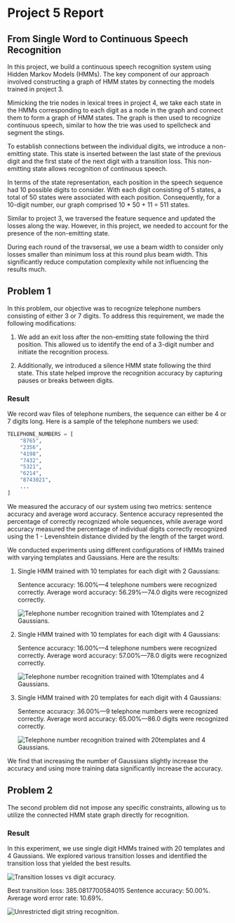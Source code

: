 # Project 5 Report

## From Single Word to Continuous Speech Recognition

In this project,
we build a continuous speech recognition system using Hidden Markov Models
(HMMs).
The key component of our approach involved constructing a graph of HMM states by
connecting the models trained in project 3.

Mimicking the trie nodes in lexical trees in project 4,
we take each state in the HMMs corresponding to each digit as a node in the
graph and connect them to form a graph of HMM states.
The graph is then used to recognize continuous speech,
similar to how the trie was used to spellcheck and segment the stings.

To establish connections between the individual digits,
we introduce a non-emitting state.
This state is inserted between the last state of the previous digit and the
first state of the next digit with a transition loss.
This non-emitting state allows recognition of continuous speech.

In terms of the state representation,
each position in the speech sequence had 10 possible digits to consider.
With each digit consisting of 5 states,
a total of 50 states were associated with each position. Consequently,
for a 10-digit number, our graph comprised 10 * 50 + 11 = 511 states.

Similar to project 3,
we traversed the feature sequence and updated the losses along the way. However,
in this project,
we needed to account for the presence of the non-emitting state.

During each round of the travsersal,
we use a beam width to consider only losses smaller than minimum loss at this
round plus beam width.
This significantly reduce computation complexity while not influencing the
results much.

## Problem 1

In this problem,
our objective was to recognize telephone numbers consisting of either 3 or 7
digits. To address this requirement, we made the following modifications:

1. We add an exit loss after the non-emitting state following the third position.
This allowed us to identify the end of a 3-digit number and initiate the
recognition process.

2. Additionally, we introduced a silence HMM state following the third state.
This state helped improve the recognition accuracy by capturing pauses or breaks
between digits.

### Result

We record wav files of telephone numbers,
the sequence can either be 4 or 7 digits long.
Here is a sample of the telephone numbers we used:

```python
TELEPHONE_NUMBERS = [
    "8765",
    "2356",
    "4198",
    "7432",
    "5321",
    "6214",
    "8743021",
    ...
]
```

We measured the accuracy of our system using two metrics:
sentence accuracy and average word accuracy.
Sentence accuracy represented the percentage of correctly recognized whole
sequences,
while average word accuracy measured the percentage of individual digits
correctly recognized using the 1 - Levenshtein distance divided by the length of
the target word.

We conducted experiments using different configurations of HMMs trained with
varying templates and Gaussians. Here are the results:

1. Single HMM trained with 10 templates for each digit with 2 Gaussians:

    Sentence accuracy: 16.00%—4 telephone numbers were recognized correctly.
    Average word accuracy: 56.29%—74.0 digits were recognized correctly.

    ![Telephone number recognition trained with 10templates and 2
    Gaussians.](./assets/project5/telephone_number_recognition_10templates_2gaussians.png)

2. Single HMM trained with 10 templates for each digit with 4 Gaussians:

    Sentence accuracy: 16.00%—4 telephone numbers were recognized correctly.
    Average word accuracy: 57.00%—78.0 digits were recognized correctly.

    ![Telephone number recognition trained with 10templates and 4
    Gaussians.](./assets/project5/telephone_number_recognition_10templates_4gaussians.png)

3. Single HMM trained with 20 templates for each digit with 4 Gaussians:

    Sentence accuracy: 36.00%—9 telephone numbers were recognized correctly.
    Average word accuracy: 65.00%—86.0 digits were recognized correctly.

    ![Telephone number recognition trained with 20templates and 4
    Gaussians.](./assets/project5/telephone_number_recognition_20templates_4gaussians.png)

We find that increasing the number of Gaussians slightly increase the accuracy
and using more training data significantly increase the accuracy.

## Problem 2

The second problem did not impose any specific constraints,
allowing us to utilize the connected HMM state graph directly for recognition.

### Result

In this experiment,
we use single digit HMMs trained with 20 templates and 4 Gaussians. We explored
various transition losses and identified the transition loss that yielded the
best results.

![Transition losses vs digit
accuracy.](./assets/project5/transition_losses_vs_digit_accuracy.png)

Best transition loss: 385.0817700584015 Sentence accuracy: 50.00%.
Average word error rate: 10.69%.

![Unrestricted digit string
recognition.](./assets/project5/digit_string_recognition.png)
